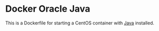 Docker Oracle Java
=========

This is a Dockerfile for starting a CentOS container with [Java](https://www.java.com/en/) installed. 
